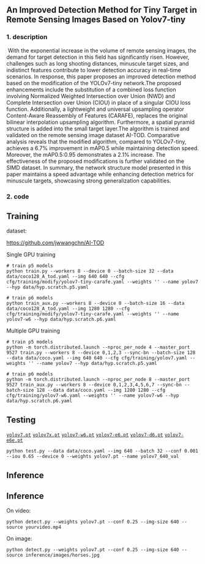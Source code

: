 ## An Improved Detection Method for Tiny Target in Remote Sensing Images Based on Yolov7-tiny

### 1. description

​      With the exponential increase in the volume of remote sensing images, the demand for target detection in this field has significantly risen. However, challenges such as long shooting distances, minuscule target sizes, and indistinct features contribute to lower detection accuracy in real-time scenarios. In response, this paper proposes an improved detection method based on the modification of the YOLOv7-tiny network.The proposed enhancements include the substitution of a combined loss function involving Normalized Weighted Intersection over Union (NWD) and Complete Intersection over Union (CIOU) in place of a singular CIOU loss function. Additionally, a lightweight and universal upsampling operator Content-Aware Reassembly of Features (CARAFE), replaces the original bilinear interpolation upsampling algorithm. Furthermore, a spatial pyramid structure is added into the small target layer.The algorithm is trained and validated on the remote sensing image dataset AI-TOD. Comparative analysis reveals that the modified algorithm, compared to YOLOv7-tiny, achieves a 6.7% improvement in mAP0.5 while maintaining detection speed. Moreover, the mAP0.5:0.95 demonstrates a 2.1% increase. The effectiveness of the proposed modifications is further validated on the SIMD dataset. In summary, the network structure model presented in this paper maintains a speed advantage while enhancing detection metrics for minuscule targets, showcasing strong generalization capabilities.

### 2. code

## Training

dataset:

https://github.com/jwwangchn/AI-TOD

Single GPU training

``` shell
# train p5 models
python train.py --workers 8 --device 0 --batch-size 32 --data data/coco128_A_tod.yaml --img 640 640 --cfg cfg/training/modify/yolov7-tiny-carafe.yaml --weights '' --name yolov7 --hyp data/hyp.scratch.p5.yaml

# train p6 models
python train_aux.py --workers 8 --device 0 --batch-size 16 --data data/coco128_A_tod.yaml --img 1280 1280 --cfg cfg/training/modify/yolov7-tiny-carafe.yaml --weights '' --name yolov7-w6 --hyp data/hyp.scratch.p6.yaml
```

Multiple GPU training

``` shell
# train p5 models
python -m torch.distributed.launch --nproc_per_node 4 --master_port 9527 train.py --workers 8 --device 0,1,2,3 --sync-bn --batch-size 128 --data data/coco.yaml --img 640 640 --cfg cfg/training/yolov7.yaml --weights '' --name yolov7 --hyp data/hyp.scratch.p5.yaml

# train p6 models
python -m torch.distributed.launch --nproc_per_node 8 --master_port 9527 train_aux.py --workers 8 --device 0,1,2,3,4,5,6,7 --sync-bn --batch-size 128 --data data/coco.yaml --img 1280 1280 --cfg cfg/training/yolov7-w6.yaml --weights '' --name yolov7-w6 --hyp data/hyp.scratch.p6.yaml
```

## Testing

[`yolov7.pt`](https://github.com/WongKinYiu/yolov7/releases/download/v0.1/yolov7.pt) [`yolov7x.pt`](https://github.com/WongKinYiu/yolov7/releases/download/v0.1/yolov7x.pt) [`yolov7-w6.pt`](https://github.com/WongKinYiu/yolov7/releases/download/v0.1/yolov7-w6.pt) [`yolov7-e6.pt`](https://github.com/WongKinYiu/yolov7/releases/download/v0.1/yolov7-e6.pt) [`yolov7-d6.pt`](https://github.com/WongKinYiu/yolov7/releases/download/v0.1/yolov7-d6.pt) [`yolov7-e6e.pt`](https://github.com/WongKinYiu/yolov7/releases/download/v0.1/yolov7-e6e.pt)

``` shell
python test.py --data data/coco.yaml --img 640 --batch 32 --conf 0.001 --iou 0.65 --device 0 --weights yolov7.pt --name yolov7_640_val
```

## Inference

## Inference

On video:

``` shell
python detect.py --weights yolov7.pt --conf 0.25 --img-size 640 --source yourvideo.mp4
```

On image:

``` shell
python detect.py --weights yolov7.pt --conf 0.25 --img-size 640 --source inference/images/horses.jpg
```
